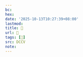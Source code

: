 ```yaml
---
bc:
hex:
date: '2025-10-13T10:27:39+08:00'
lastmod:
title: 􅇺
url: 􅇺
tags: [𩅽]
src: DCCV
note:
---
```

